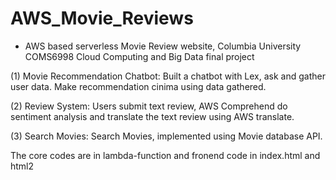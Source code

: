 # AWS_Movie_Reviews

- AWS based serverless Movie Review website, Columbia University COMS6998 Cloud Computing and Big Data final project

(1) Movie Recommendation Chatbot: Built a chatbot with Lex, ask and gather user data. Make recommendation cinima using data gathered. 

(2) Review System: Users submit text review, AWS Comprehend do sentiment analysis and translate the text review using AWS translate.

(3) Search Movies: Search Movies, implemented using Movie database API.


The core codes are in lambda-function and fronend code in index.html and html2


